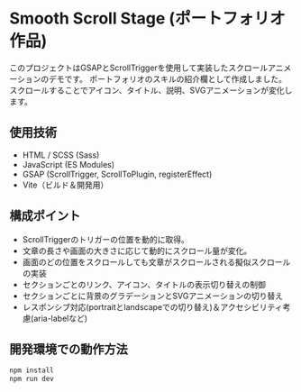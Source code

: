 # Smooth Scroll Stage (ポートフォリオ作品)

このプロジェクトはGSAPとScrollTriggerを使用して実装したスクロールアニメーションのデモです。
ポートフォリオのスキルの紹介欄として作成しました。スクロールすることでアイコン、タイトル、説明、SVGアニメーションが変化します。

## 使用技術

- HTML / SCSS (Sass)
- JavaScript (ES Modules)
- GSAP (ScrollTrigger, ScrollToPlugin, registerEffect)
- Vite（ビルド＆開発用）

## 構成ポイント

- ScrollTriggerのトリガーの位置を動的に取得。
- 文章の長さや画面の大きさに応じて動的にスクロール量が変化。
- 画面のどの位置をスクロールしても文章がスクロールされる擬似スクロールの実装
- セクションごとのリンク、アイコン、タイトルの表示切り替えの制御
- セクションごとに背景のグラデーションとSVGアニメーションの切り替え
- レスポンシブ対応(portraitとlandscapeでの切り替え)＆アクセシビリティ考慮(aria-labelなど)

## 開発環境での動作方法

```bash
npm install
npm run dev